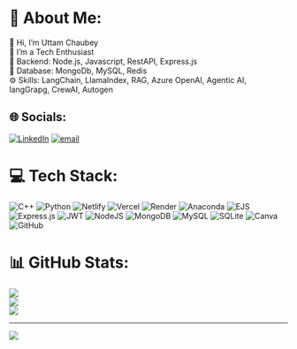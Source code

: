 # 💫 About Me:
👋 Hi, I’m Uttam Chaubey<br>👀 I’m a Tech Enthusiast<br>💞️ Backend: Node.js, Javascript, RestAPI, Express.js<br>🔋 Database: MongoDb, MySQL, Redis<br>⚙️  Skills: LangChain, LlamaIndex, RAG, Azure OpenAI, Agentic AI, langGrapg, CrewAI, Autogen<br>


## 🌐 Socials:
[![LinkedIn](https://img.shields.io/badge/LinkedIn-%230077B5.svg?logo=linkedin&logoColor=white)](https://linkedin.com/uttam-chaubey) [![email](https://img.shields.io/badge/Email-D14836?logo=gmail&logoColor=white)](mailto:chaubeyuttam2003@gmail.com) 

# 💻 Tech Stack:
![C++](https://img.shields.io/badge/c++-%2300599C.svg?style=plastic&logo=c%2B%2B&logoColor=white) ![Python](https://img.shields.io/badge/python-3670A0?style=plastic&logo=python&logoColor=ffdd54) ![Netlify](https://img.shields.io/badge/netlify-%23000000.svg?style=plastic&logo=netlify&logoColor=#00C7B7) ![Vercel](https://img.shields.io/badge/vercel-%23000000.svg?style=plastic&logo=vercel&logoColor=white) ![Render](https://img.shields.io/badge/Render-%46E3B7.svg?style=plastic&logo=render&logoColor=white) ![Anaconda](https://img.shields.io/badge/Anaconda-%2344A833.svg?style=plastic&logo=anaconda&logoColor=white) ![EJS](https://img.shields.io/badge/ejs-%23B4CA65.svg?style=plastic&logo=ejs&logoColor=black) ![Express.js](https://img.shields.io/badge/express.js-%23404d59.svg?style=plastic&logo=express&logoColor=%2361DAFB) ![JWT](https://img.shields.io/badge/JWT-black?style=plastic&logo=JSON%20web%20tokens) ![NodeJS](https://img.shields.io/badge/node.js-6DA55F?style=plastic&logo=node.js&logoColor=white) ![MongoDB](https://img.shields.io/badge/MongoDB-%234ea94b.svg?style=plastic&logo=mongodb&logoColor=white) ![MySQL](https://img.shields.io/badge/mysql-4479A1.svg?style=plastic&logo=mysql&logoColor=white) ![SQLite](https://img.shields.io/badge/sqlite-%2307405e.svg?style=plastic&logo=sqlite&logoColor=white) ![Canva](https://img.shields.io/badge/Canva-%2300C4CC.svg?style=plastic&logo=Canva&logoColor=white) ![GitHub](https://img.shields.io/badge/github-%23121011.svg?style=plastic&logo=github&logoColor=white)
# 📊 GitHub Stats:
![](https://github-readme-stats.vercel.app/api?username=chaubeyuttam07&theme=radical&hide_border=false&include_all_commits=true&count_private=true)<br/>
![](https://nirzak-streak-stats.vercel.app/?user=chaubeyuttam07&theme=radical&hide_border=false)<br/>
![](https://github-readme-stats.vercel.app/api/top-langs/?username=chaubeyuttam07&theme=radical&hide_border=false&include_all_commits=true&count_private=true&layout=compact)

---
[![](https://visitcount.itsvg.in/api?id=chaubeyuttam07&icon=0&color=0)](https://visitcount.itsvg.in)

<!-- Proudly created with GPRM ( https://gprm.itsvg.in ) -->
